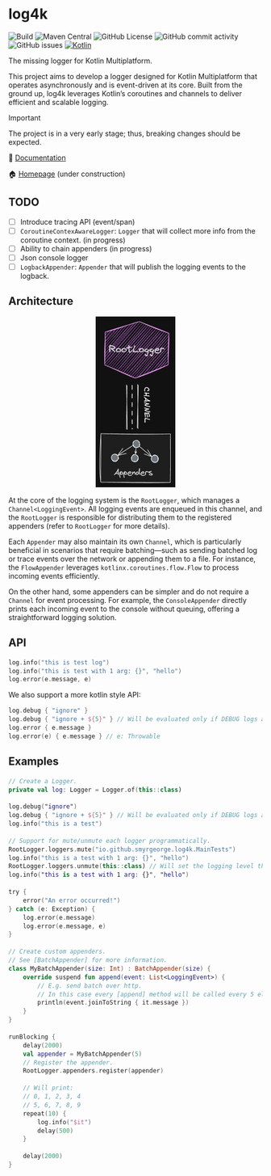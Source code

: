 # log4k

![Build](https://github.com/smyrgeorge/log4k/actions/workflows/ci.yml/badge.svg)
![Maven Central](https://img.shields.io/maven-central/v/io.github.smyrgeorge/log4k)
![GitHub License](https://img.shields.io/github/license/smyrgeorge/log4k)
![GitHub commit activity](https://img.shields.io/github/commit-activity/w/smyrgeorge/log4k)
![GitHub issues](https://img.shields.io/github/issues/smyrgeorge/log4k)
[![Kotlin](https://img.shields.io/badge/kotlin-2.0.21-blue.svg?logo=kotlin)](http://kotlinlang.org)

The missing logger for Kotlin Multiplatform.

This project aims to develop a logger designed for Kotlin Multiplatform
that operates asynchronously and is event-driven at its core.
Built from the ground up, log4k leverages Kotlin’s coroutines
and channels to deliver efficient and scalable logging.

> [!IMPORTANT]  
> The project is in a very early stage; thus, breaking changes should be expected.

📖 [Documentation](https://smyrgeorge.github.io/log4k/)

🏠 [Homepage](https://smyrgeorge.github.io/) (under construction)

## TODO

- [ ] Introduce tracing API (event/span)
- [ ] `CoroutineContexAwareLogger`: `Logger` that will collect more info from the coroutine context. (in progress)
- [ ] Ability to chain appenders (in progress)
- [ ] Json console logger
- [ ] `LogbackAppender`: `Appender` that will publish the logging events to the logback.

## Architecture

<!--suppress HtmlDeprecatedAttribute -->
<p align="center">
  <!--suppress CheckImageSize -->
<img src="img/arch.png" alt="Architecture" width="158" height="338">
</p>

At the core of the logging system is the `RootLogger`, which manages a `Channel<LoggingEvent>`. All logging events are
enqueued in this channel, and the `RootLogger` is responsible for distributing them to the registered appenders (refer
to `RootLogger` for more details).

Each `Appender` may also maintain its own `Channel`, which is particularly beneficial in scenarios that require
batching—such as sending batched log or trace events over the network or appending them to a file. For instance, the
`FlowAppender` leverages `kotlinx.coroutines.flow.Flow` to process incoming events efficiently.

On the other hand, some appenders can be simpler and do not require a `Channel` for event processing. For example, the
`ConsoleAppender` directly prints each incoming event to the console without queuing, offering a straightforward logging
solution.

## API

```kotlin
log.info("this is test log")
log.info("this is test with 1 arg: {}", "hello")
log.error(e.message, e)
```

We also support a more kotlin style API:

```kotlin
log.debug { "ignore" }
log.debug { "ignore + ${5}" } // Will be evaluated only if DEBUG logs are enabled.
log.error { e.message }
log.error(e) { e.message } // e: Throwable
```

## Examples

```kotlin
// Create a Logger.
private val log: Logger = Logger.of(this::class)

log.debug("ignore")
log.debug { "ignore + ${5}" } // Will be evaluated only if DEBUG logs are enabled.
log.info("this is a test")

// Support for mute/unmute each logger programmatically.
RootLogger.loggers.mute("io.github.smyrgeorge.log4k.MainTests")
log.info("this is a test with 1 arg: {}", "hello")
RootLogger.loggers.unmute(this::class) // Will set the logging level that had before was muted.
log.info("this is a test with 1 arg: {}", "hello")

try {
    error("An error occurred!")
} catch (e: Exception) {
    log.error(e.message)
    log.error(e.message, e)
}

// Create custom appenders.
// See [BatchAppender] for more information.
class MyBatchAppender(size: Int) : BatchAppender(size) {
    override suspend fun append(event: List<LoggingEvent>) {
        // E.g. send batch over http.
        // In this case every [append] method will be called every 5 elements.
        println(event.joinToString { it.message })
    }
}

runBlocking {
    delay(2000)
    val appender = MyBatchAppender(5)
    // Register the appender.
    RootLogger.appenders.register(appender)

    // Will print:
    // 0, 1, 2, 3, 4
    // 5, 6, 7, 8, 9
    repeat(10) {
        log.info("$it")
        delay(500)
    }

    delay(2000)
}
```